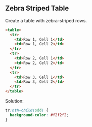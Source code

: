 ## Zebra Striped Table

Create a table with zebra-striped rows.

```html
<table>
  <tr>
    <td>Row 1, Cell 1</td>
    <td>Row 1, Cell 2</td>
  </tr>
  <tr>
    <td>Row 2, Cell 1</td>
    <td>Row 2, Cell 2</td>
  </tr>
  <tr>
    <td>Row 3, Cell 1</td>
    <td>Row 3, Cell 2</td>
  </tr>
</table>
```

Solution:

```css
tr:nth-child(odd) {
  background-color: #f2f2f2;
}
```
